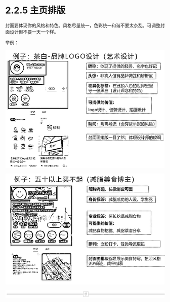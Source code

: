# 2.2.5 主页排版

封面要体现你的风格和特色。风格尽量统一，色彩统一和谐不要太杂乱。可调整封面设计但不要一天一个样。

举例：

![](img/4f68388f1c17b7cc1bf1d628d32f91df.png)

![](img/1d939aba5a0618f9801e674eb1b7a9d8.png)

![](img/74240a2cc09bd64b6b952a3f347bc58e.png)